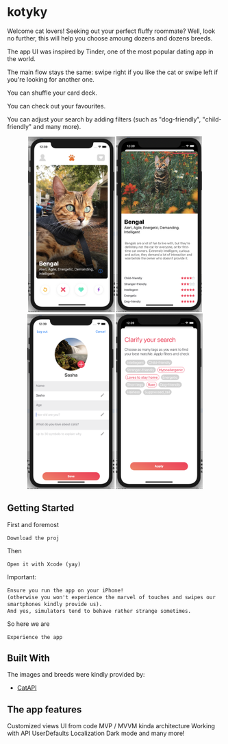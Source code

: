 # kotyky

Welcome cat lovers!
Seeking out your perfect fluffy roommate? Well, look no further, this will help you choose amoung dozens and dozens breeds.

The app UI was inspired by Tinder, one of the most popular dating app in the world. 

The main flow stays the same: swipe right if you like the cat or swipe left if you're looking for another one.

You can shuffle your card deck.

You can check out your favourites.

You can adjust your search by adding filters (such as "dog-friendly", "child-friendly" and many more).

<p align="center">
  <img src="1.png" width="203">
  <img src="2.png" width="200">
  <img src="3.png" width="204">
  <img src="4.png" width="203">
</p>

## Getting Started

First and foremost

```
Download the proj
```

Then

```
Open it with Xcode (yay)
```

Important:

```
Ensure you run the app on your iPhone! 
(otherwise you won't experience the marvel of touches and swipes our smartphones kindly provide us).
And yes, simulators tend to behave rather strange sometimes.
```

So here we are

```
Experience the app
```

## Built With

The images and breeds were kindly provided by:

* [CatAPI](https://docs.thecatapi.com)

## The app features

Customized views
UI from code
MVP / MVVM kinda architecture
Working with API
UserDefaults 
Localization
Dark mode and many more!




